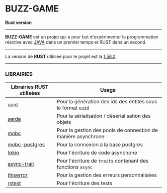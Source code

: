 # BUZZ-GAME

__Rust version__
___________

**BUZZ-GAME** est un projet qui a pour but d'expérimenter la programmation réactive avec [JAVA](https://github.com/henriSedjame/BuzzGame.git) dans un premier temps et RUST dans un second.

---
La version de **RUST** utilisée pour le projet est la [1.56.0](https://blog.rust-lang.org/2021/10/21/Rust-1.56.0.html)

-----

### **LIBRAIRIES**

Librairies RUST utilisées                                              | Usage
---------------------------------------------------------------------- | ------------
[uuid](https://crates.io/crates/uuid)                                  | Pour la génération des ids des entités sous le format `uuid`
[serde](https://crates.io/crates/serde)                                | Pour la sérialisation / désérialisation des objets
[mobc](https://crates.io/crates/mobc)                                  | Pour la gestion des pools de connection de manière asynchrone
[mobc-postgres](https://crates.io/crates/mobc-postgres)                | Pour la connexion à la base postgres
[tokio](https://crates.io/crates/tokio)                                | Pour l'écriture de code asynchone
[async-trait](https://crates.io/crates/async-trait)                    | Pour l'écriture de `traits` contenant des functions `async`
[thiserror](https://crates.io/crates/thiserror)                        | Pour la gestion des erreurs personnalisées
[rstest](https://crates.io/crates/rstest)                              | Pour l'écriture des tests



